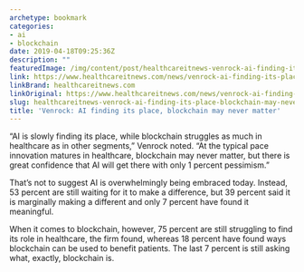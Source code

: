 ```yaml
---
archetype: bookmark
categories:
- ai
- blockchain
date: 2019-04-18T09:25:36Z
description: ""
featuredImage: /img/content/post/healthcareitnews-venrock-ai-finding-its-place-blockchain-may-never-matter.jpg
link: https://www.healthcareitnews.com/news/venrock-ai-finding-its-place-blockchain-may-never-matter
linkBrand: healthcareitnews.com
linkOriginal: https://www.healthcareitnews.com/news/venrock-ai-finding-its-place-blockchain-may-never-matter
slug: healthcareitnews-venrock-ai-finding-its-place-blockchain-may-never-matter
title: 'Venrock: AI finding its place, blockchain may never matter'
---
```

“AI is slowly finding its place, while blockchain struggles as much in healthcare as in other segments,” Venrock noted. “At the typical pace innovation matures in healthcare, blockchain may never matter, but there is great confidence that AI will get there with only 1 percent pessimism.”

That’s not to suggest AI is overwhelmingly being embraced today. Instead, 53 percent are still waiting for it to make a difference, but 39 percent said it is marginally making a different and only 7 percent have found it meaningful.

When it comes to blockchain, however, 75 percent are still struggling to find its role in healthcare, the firm found, whereas 18 percent have found ways blockchain can be used to benefit patients. The last 7 percent is still asking what, exactly, blockchain is.

